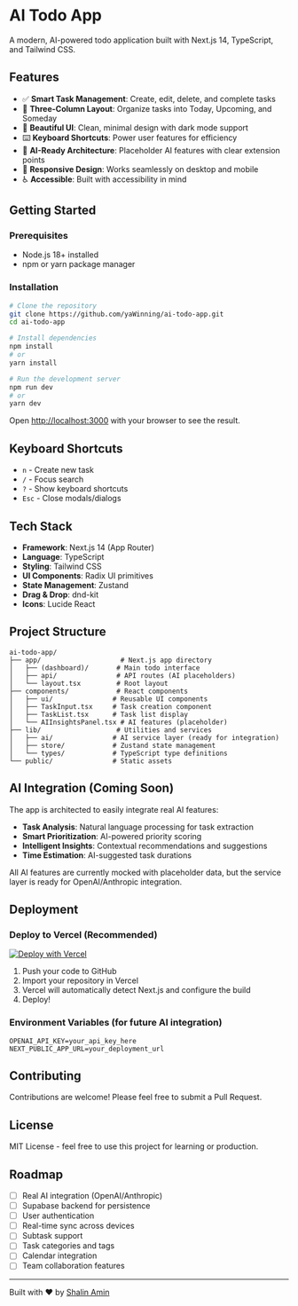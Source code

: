 # AI Todo App

A modern, AI-powered todo application built with Next.js 14, TypeScript, and Tailwind CSS.

## Features

- ✅ **Smart Task Management**: Create, edit, delete, and complete tasks
- 🎯 **Three-Column Layout**: Organize tasks into Today, Upcoming, and Someday
- 🎨 **Beautiful UI**: Clean, minimal design with dark mode support
- ⌨️ **Keyboard Shortcuts**: Power user features for efficiency
- 🤖 **AI-Ready Architecture**: Placeholder AI features with clear extension points
- 📱 **Responsive Design**: Works seamlessly on desktop and mobile
- ♿ **Accessible**: Built with accessibility in mind

## Getting Started

### Prerequisites

- Node.js 18+ installed
- npm or yarn package manager

### Installation

```bash
# Clone the repository
git clone https://github.com/yaWinning/ai-todo-app.git
cd ai-todo-app

# Install dependencies
npm install
# or
yarn install

# Run the development server
npm run dev
# or
yarn dev
```

Open [http://localhost:3000](http://localhost:3000) with your browser to see the result.

## Keyboard Shortcuts

- `n` - Create new task
- `/` - Focus search
- `?` - Show keyboard shortcuts
- `Esc` - Close modals/dialogs

## Tech Stack

- **Framework**: Next.js 14 (App Router)
- **Language**: TypeScript
- **Styling**: Tailwind CSS
- **UI Components**: Radix UI primitives
- **State Management**: Zustand
- **Drag & Drop**: dnd-kit
- **Icons**: Lucide React

## Project Structure

```
ai-todo-app/
├── app/                    # Next.js app directory
│   ├── (dashboard)/       # Main todo interface
│   ├── api/               # API routes (AI placeholders)
│   └── layout.tsx         # Root layout
├── components/            # React components
│   ├── ui/               # Reusable UI components
│   ├── TaskInput.tsx     # Task creation component
│   ├── TaskList.tsx      # Task list display
│   └── AIInsightsPanel.tsx # AI features (placeholder)
├── lib/                   # Utilities and services
│   ├── ai/               # AI service layer (ready for integration)
│   ├── store/            # Zustand state management
│   └── types/            # TypeScript type definitions
└── public/               # Static assets
```

## AI Integration (Coming Soon)

The app is architected to easily integrate real AI features:

- **Task Analysis**: Natural language processing for task extraction
- **Smart Prioritization**: AI-powered priority scoring
- **Intelligent Insights**: Contextual recommendations and suggestions
- **Time Estimation**: AI-suggested task durations

All AI features are currently mocked with placeholder data, but the service layer is ready for OpenAI/Anthropic integration.

## Deployment

### Deploy to Vercel (Recommended)

[![Deploy with Vercel](https://vercel.com/button)](https://vercel.com/new/clone?repository-url=https://github.com/yaWinning/ai-todo-app)

1. Push your code to GitHub
2. Import your repository in Vercel
3. Vercel will automatically detect Next.js and configure the build
4. Deploy!

### Environment Variables (for future AI integration)

```env
OPENAI_API_KEY=your_api_key_here
NEXT_PUBLIC_APP_URL=your_deployment_url
```

## Contributing

Contributions are welcome! Please feel free to submit a Pull Request.

## License

MIT License - feel free to use this project for learning or production.

## Roadmap

- [ ] Real AI integration (OpenAI/Anthropic)
- [ ] Supabase backend for persistence
- [ ] User authentication
- [ ] Real-time sync across devices
- [ ] Subtask support
- [ ] Task categories and tags
- [ ] Calendar integration
- [ ] Team collaboration features

---

Built with ❤️ by [Shalin Amin](https://github.com/yaWinning)